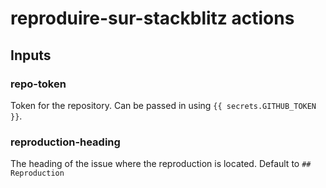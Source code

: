 # reproduire-sur-stackblitz actions

## Inputs

### repo-token

Token for the repository. Can be passed in using `{{ secrets.GITHUB_TOKEN }}`.

### reproduction-heading

The heading of the issue where the reproduction is located. Default to `## Reproduction`
